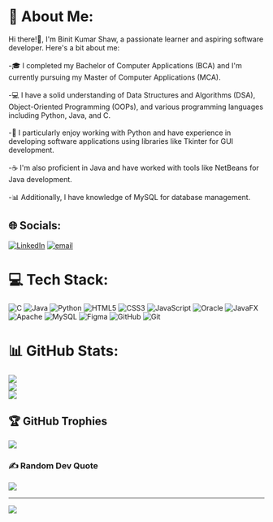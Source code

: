 

# 💫 About Me:
Hi there!👋, I'm Binit Kumar Shaw, a passionate learner and aspiring software developer.
Here's a bit about me:<br><br>-🎓 I completed my Bachelor of Computer Applications (BCA) and I'm currently pursuing my Master of Computer Applications (MCA).<br><br>-💻 I have a solid understanding of Data Structures and Algorithms (DSA), Object-Oriented Programming (OOPs), and various programming languages including Python, Java, and C.<br><br>-🐍 I particularly enjoy working with Python and have experience in developing software applications using libraries like Tkinter for GUI development.<br><br>-☕ I'm also proficient in Java and have worked with tools like NetBeans for Java development.<br><br>-📊 Additionally, I have knowledge of MySQL for database management.


## 🌐 Socials:
[![LinkedIn](https://img.shields.io/badge/LinkedIn-%230077B5.svg?logo=linkedin&logoColor=white)](https://linkedin.com/in/in/binit-kumar-shaw-a516b3253) [![email](https://img.shields.io/badge/Email-D14836?logo=gmail&logoColor=white)](mailto:binitshaw394@gmail.com) 

# 💻 Tech Stack:
![C](https://img.shields.io/badge/c-%2300599C.svg?style=for-the-badge&logo=c&logoColor=white) ![Java](https://img.shields.io/badge/java-%23ED8B00.svg?style=for-the-badge&logo=openjdk&logoColor=white) ![Python](https://img.shields.io/badge/python-3670A0?style=for-the-badge&logo=python&logoColor=ffdd54) ![HTML5](https://img.shields.io/badge/html5-%23E34F26.svg?style=for-the-badge&logo=html5&logoColor=white) ![CSS3](https://img.shields.io/badge/css3-%231572B6.svg?style=for-the-badge&logo=css3&logoColor=white) ![JavaScript](https://img.shields.io/badge/javascript-%23323330.svg?style=for-the-badge&logo=javascript&logoColor=%23F7DF1E) ![Oracle](https://img.shields.io/badge/Oracle-F80000?style=for-the-badge&logo=oracle&logoColor=white) ![JavaFX](https://img.shields.io/badge/javafx-%23FF0000.svg?style=for-the-badge&logo=javafx&logoColor=white) ![Apache](https://img.shields.io/badge/apache-%23D42029.svg?style=for-the-badge&logo=apache&logoColor=white) ![MySQL](https://img.shields.io/badge/mysql-4479A1.svg?style=for-the-badge&logo=mysql&logoColor=white) ![Figma](https://img.shields.io/badge/figma-%23F24E1E.svg?style=for-the-badge&logo=figma&logoColor=white) ![GitHub](https://img.shields.io/badge/github-%23121011.svg?style=for-the-badge&logo=github&logoColor=white) ![Git](https://img.shields.io/badge/git-%23F05033.svg?style=for-the-badge&logo=git&logoColor=white)
# 📊 GitHub Stats:
![](https://github-readme-stats.vercel.app/api?username=NewKoder&theme=dark&hide_border=false&include_all_commits=false&count_private=false)<br/>
![](https://nirzak-streak-stats.vercel.app/?user=NewKoder&theme=dark&hide_border=false)<br/>
![](https://github-readme-stats.vercel.app/api/top-langs/?username=NewKoder&theme=dark&hide_border=false&include_all_commits=false&count_private=false&layout=compact)

## 🏆 GitHub Trophies
![](https://github-profile-trophy.vercel.app/?username=NewKoder&theme=radical&no-frame=false&no-bg=true&margin-w=4)

### ✍️ Random Dev Quote
![](https://quotes-github-readme.vercel.app/api?type=horizontal&theme=radical)

---
[![](https://visitcount.itsvg.in/api?id=NewKoder&icon=0&color=0)](https://visitcount.itsvg.in)

<!-- Proudly created with GPRM ( https://gprm.itsvg.in ) -->
